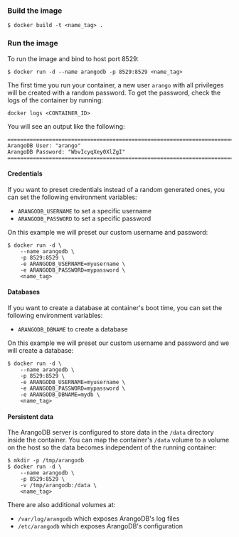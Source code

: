 ### Build the image
```
$ docker build -t <name_tag> .
```

### Run the image

To run the image and bind to host port 8529:

```
$ docker run -d --name arangodb -p 8529:8529 <name_tag>
```

The first time you run your container,  a new user `arango` with all privileges will be created with a random password.
To get the password, check the logs of the container by running:

```
docker logs <CONTAINER_ID>
```

You will see an output like the following:

```
========================================================================
ArangoDB User: "arango"
ArangoDB Password: "WbvIcyqXey0XlZgI"
========================================================================
```

#### Credentials

If you want to preset credentials instead of a random generated ones, you can set the following environment variables:

* `ARANGODB_USERNAME` to set a specific username
* `ARANGODB_PASSWORD` to set a specific password

On this example we will preset our custom username and password:

```
$ docker run -d \
    --name arangodb \
    -p 8529:8529 \
    -e ARANGODB_USERNAME=myusername \
    -e ARANGODB_PASSWORD=mypassword \
    <name_tag>
```

#### Databases

If you want to create a database at container's boot time, you can set the following environment variables:

* `ARANGODB_DBNAME` to create a database

On this example we will preset our custom username and password and we will create a database:

```
$ docker run -d \
    --name arangodb \
    -p 8529:8529 \
    -e ARANGODB_USERNAME=myusername \
    -e ARANGODB_PASSWORD=mypassword \
    -e ARANGODB_DBNAME=mydb \
    <name_tag>
```

#### Persistent data

The ArangoDB server is configured to store data in the `/data` directory inside the container. You can map the
container's `/data` volume to a volume on the host so the data becomes independent of the running container:

```
$ mkdir -p /tmp/arangodb
$ docker run -d \
    --name arangodb \
    -p 8529:8529 \
    -v /tmp/arangodb:/data \
    <name_tag>
```

There are also additional volumes at:

* `/var/log/arangodb` which exposes ArangoDB's log files
* `/etc/arangodb` which exposes ArangoDB's configuration
